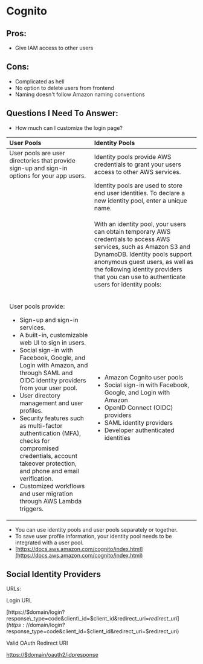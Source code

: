 # Cognito

## Pros:

* Give IAM access to other users

## Cons:

* Complicated as hell
* No option to delete users from frontend
* Naming doesn't follow Amazon naming conventions

## Questions I Need To Answer:

* How much can I customize the login page?



<table>
  <thead>
    <tr>
      <th style="text-align:left">User Pools</th>
      <th style="text-align:left">Identity Pools</th>
    </tr>
  </thead>
  <tbody>
    <tr>
      <td style="text-align:left">User pools are user directories that provide sign-up and sign-in options
        for your app users.</td>
      <td style="text-align:left">Identity pools provide AWS credentials to grant your users access to other
        AWS services.</td>
    </tr>
    <tr>
      <td style="text-align:left"></td>
      <td style="text-align:left">Identity pools are used to store end user identities. To declare a new
        identity pool, enter a unique name.</td>
    </tr>
    <tr>
      <td style="text-align:left"></td>
      <td style="text-align:left">
        <p></p>
        <p>With an identity pool, your users can obtain temporary AWS credentials
          to access AWS services, such as Amazon S3 and DynamoDB. Identity pools
          support anonymous guest users, as well as the following identity providers
          that you can use to authenticate users for identity pools:</p>
      </td>
    </tr>
    <tr>
      <td style="text-align:left">
        <p></p>
        <p>User pools provide:</p>
        <ul>
          <li>Sign-up and sign-in services.</li>
          <li>A built-in, customizable web UI to sign in users.</li>
          <li>Social sign-in with Facebook, Google, and Login with Amazon, and through
            SAML and OIDC identity providers from your user pool.</li>
          <li>User directory management and user profiles.</li>
          <li>Security features such as multi-factor authentication (MFA), checks for
            compromised credentials, account takeover protection, and phone and email
            verification.</li>
          <li>Customized workflows and user migration through AWS Lambda triggers.</li>
        </ul>
      </td>
      <td style="text-align:left">
        <p></p>
        <ul>
          <li>Amazon Cognito user pools</li>
          <li>Social sign-in with Facebook, Google, and Login with Amazon</li>
          <li>OpenID Connect (OIDC) providers</li>
          <li>SAML identity providers</li>
          <li>Developer authenticated identities</li>
        </ul>
      </td>
    </tr>
  </tbody>
</table>

* You can use identity pools and user pools separately or together.
* To save user profile information, your identity pool needs to be integrated with a user pool.
* [https://docs.aws.amazon.com/cognito/index.html](https://docs.aws.amazon.com/cognito/index.html)

## Social Identity Providers

URLs:

Login URL

[https://$domain/login?response\_type=code&client\_id=$client\_id&redirect\_uri=$redirect\_uri](https://$domain/login?response_type=code&client_id=$client_id&redirect_uri=$redirect_uri)

Valid OAuth Redirect URI

[https://$domain/oauth2/idpresponse  
](https://build-my-dev.auth.ap-southeast-1.amazoncognito.com/oauth2/idpresponse
)

